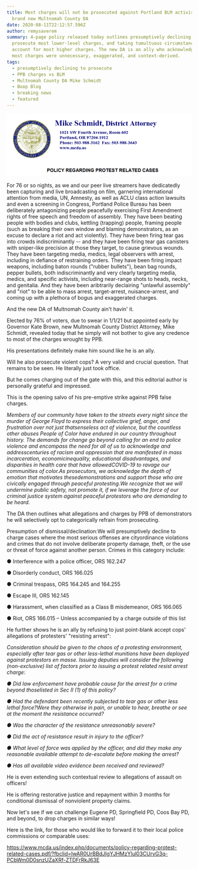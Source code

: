 ```yaml
---
title: Most charges will not be prosecuted against Portland BLM activists, says
  brand new Multnomah County DA
date: 2020-08-11T22:12:57.596Z
author: remysaverem
summary: 4-page policy released today outlines presumptively declining to
  prosecute most lower-level charges, and taking tumultuous circumstances into
  account for most higher charges. The new DA is an ally who acknowledges that
  most charges were unnecessary, exaggerated, and context-derived.
tags:
  - presumptively declining to prosecute
  - PPB charges vs BLM
  - Multnomah County DA Mike Schmidt
  - Boop Blog
  - breaking news
  - featured
---
```

![](/static/img/mike-schmidt-da.png)

For 76 or so nights, as we and our peer live streamers have dedicatedly been capturing and live broadcasting on film, garnering international attention from media, UN, Amnesty, as well as ACLU class action lawsuits and even a screening in Congress, Portland Police Bureau has been deliberately antagonizing people peacefully exercising First Amendment rights of free speech and freedom of assembly. They have been beating people with bodies and clubs, kettling (trapping) people, framing people (such as breaking their own window and blaming demonstrators, as an excuse to declare a riot and act violently). They have been firing tear gas into crowds indiscriminantly -- and they have been firing tear gas canisters with sniper-like precision at those they target, to cause grievous wounds. They have been targeting media, medics, legal observers with arrest, including in defiance of restraining orders. They have been firing impact weapons, including baton rounds ("rubber bullets"), bean bag rounds, pepper bullets, both indiscriminantly and very clearly targeting media, medics, and specific activists, including near-range shots to heads, necks, and genitalia. And they have been aribtrarily declairing "unlawful assembly" and "riot" to be able to mass arrest, target-arrest, nuisance-arrest, and coming up with a plethora of bogus and exaggerated charges.  

And the new DA of Multnomah County ain't havin' it.

Elected by 76% of voters, due to swear in 1/1/21 but appointed early by Governor Kate Brown, new Multnomah County District Attorney, Mike Schmidt, revealed today that he simply will not bother to give any credence to most of the charges wrought by PPB.

His presentations definitely make him sound like he is an ally.

Will he also prosecute violent cops? A very valid and crucial question. That remains to be seen. He literally just took office. 

But he comes charging out of the gate with this, and this editorial author is personally grateful and impressed. 

This is the opening salvo of his pre-emptive strike against PPB false charges.

<!--StartFragment-->

*Members of our community have taken to the streets every night since the murder of George Floyd to express their collective grief, anger, and frustration over not just thatsenseless act of violence, but the countless other abuses People of Color have endured in our country throughout history. The demands for change go beyond calling for an end to police violence and encompass the need for all of us to acknowledge and addresscenturies of racism and oppression that are manifested in mass incarceration, economicinequality, educational disadvantages, and disparities in health care that have allowedCOVID-19 to ravage our communities of color.As prosecutors, we acknowledge the depth of emotion that motivates thesedemonstrations and support those who are civically engaged through peaceful protesting.We recognize that we will undermine public safety, not promote it, if we leverage the force of our criminal justice system against peaceful protestors who are demanding to be heard.*

<!--EndFragment-->

The DA then outlines what allegations and charges by PPB of demonstrators he will selectively opt to categorically refrain from prosecuting. 

<!--StartFragment-->

Presumption of dismissal/declination:We will presumptively decline to charge cases where the most serious offenses are cityordinance violations and crimes that do not involve deliberate property damage, theft, or the use or threat of force against another person. Crimes in this category include:

● Interference with a police officer, ORS 162.247 

● Disorderly conduct, ORS 166.025 

● Criminal trespass, ORS 164.245 and 164.255 

● Escape III, ORS 162.145 

● Harassment, when classified as a Class B misdemeanor, ORS 166.065 

● Riot, ORS 166.015 – Unless accompanied by a charge outside of this list

<!--EndFragment-->

He further shows he is an ally by refusing to just point-blank accept cops' allegations of protesters' "resisting arrest":

<!--StartFragment-->

*Consideration should be given to the chaos of a protesting environment, especially after tear gas or other less-lethal munitions have been deployed against protestors en masse. Issuing deputies will consider the following (non-exclusive) list of factors prior to issuing a protest related resist arrest charge*:

*● Did law enforcement have probable cause for the arrest for a crime beyond thoselisted in Sec II (1) of this policy?*

*● Had the defendant been recently subjected to tear gas or other less lethal force?Were they otherwise in pain, or unable to hear, breathe or see at the moment the resistance occurred?*

*● Was the character of the resistance unreasonably severe?*

*● Did the act of resistance result in injury to the officer?* 

*● What level of force was applied by the officer, and did they make any reasonable available attempt to de-escalate before making the arrest?*

*● Has all available video evidence been received and reviewed?*

He is even extending such contextual review to allegations of assault on officers!

He is offering restorative justice and repayment within 3 months for conditional dismissal of nonviolent property claims.

Now let's see if we can challenge Eugene PD, Springfield PD, Coos Bay PD, and beyond, to drop charges in similar ways! 

Here is the link, for those who would like to forward it to their local police commissions or comparable uses:

https://www.mcda.us/index.php/documents/policy-regarding-protest-related-cases.pdf/?fbclid=IwAR0UrBBdJIgYJHMzYlul03CUrvG3q-PCbWm0D0snzUZaXRf-ZTDFrRkJ63E

<!--EndFragment-->